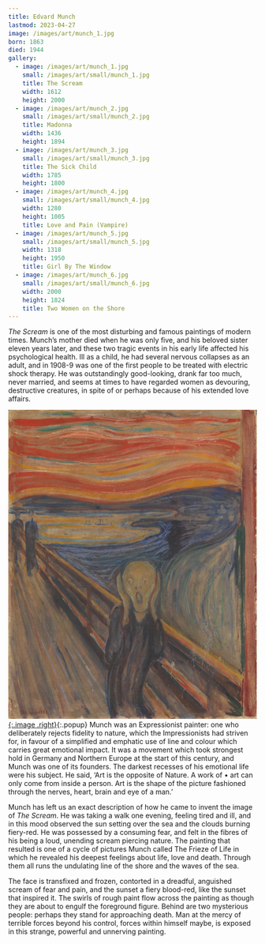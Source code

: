 ```yaml
---
title: Edvard Munch
lastmod: 2023-04-27
image: /images/art/munch_1.jpg
born: 1863
died: 1944
gallery:
  - image: /images/art/munch_1.jpg
    small: /images/art/small/munch_1.jpg
    title: The Scream
    width: 1612
    height: 2000
  - image: /images/art/munch_2.jpg
    small: /images/art/small/munch_2.jpg
    title: Madonna
    width: 1436
    height: 1894
  - image: /images/art/munch_3.jpg
    small: /images/art/small/munch_3.jpg
    title: The Sick Child
    width: 1785
    height: 1800
  - image: /images/art/munch_4.jpg
    small: /images/art/small/munch_4.jpg
    width: 1280
    height: 1005
    title: Love and Pain (Vampire)
  - image: /images/art/munch_5.jpg
    small: /images/art/small/munch_5.jpg
    width: 1318
    height: 1950
    title: Girl By The Window
  - image: /images/art/munch_6.jpg
    small: /images/art/small/munch_6.jpg
    width: 2000
    height: 1824
    title: Two Women on the Shore
---
```


_The Scream_ is one of the most disturbing and famous paintings of modern
times.  Munch’s mother died when he was only five, and his beloved sister
eleven years later, and these two tragic events in his early life affected his
psychological health.  Ill as a child, he had several nervous collapses as an
adult, and in 1908-9 was one of the first people to be treated with electric
shock therapy. He was outstandingly good-looking, drank far too much, never
married, and seems at times to have regarded women as devouring, destructive
creatures, in spite of or perhaps because of his extended love affairs.

[![The Scream](/images/art/munch_1.jpg){:.image .right}](/images/art/munch_1.jpg){:.popup}
Munch was an Expressionist painter: one who deliberately rejects fidelity to
nature, which the Impressionists had striven for, in favour of a simplified and
emphatic use of line and colour which carries great emotional impact. It was a
movement which took strongest hold in Germany and Northern Europe at the start
of this century, and Munch was one of its founders. The darkest recesses of his
emotional life were his subject. He said, ‘Art is the opposite of Nature. A
work of • art can only come from inside a person.  Art is the shape of the
picture fashioned through the nerves, heart, brain and eye of a man.’

Munch has left us an exact description of how he came to invent the image of
_The Scream_. He was taking a walk one evening, feeling tired and ill, and in
this mood observed the sun setting over the sea and the clouds burning
fiery-red. He was possessed by a consuming fear, and felt in the fibres of his
being a loud, unending scream piercing nature. The painting that resulted is
one of a cycle of pictures Munch called The Frieze of Life in which he revealed
his deepest feelings about life, love and death. Through them all runs the
undulating line of the shore and the waves of the sea.

The face is transfixed and frozen, contorted in a dreadful, anguished scream of
fear and pain, and the sunset a fiery blood-red, like the sunset that inspired
it.  The swirls of rough paint flow across the painting as though they are
about to engulf the foreground figure. Behind are two mysterious people:
perhaps they stand for approaching death. Man at the mercy of terrible forces
beyond his control, forces within himself maybe, is exposed in this strange,
powerful and unnerving painting.
